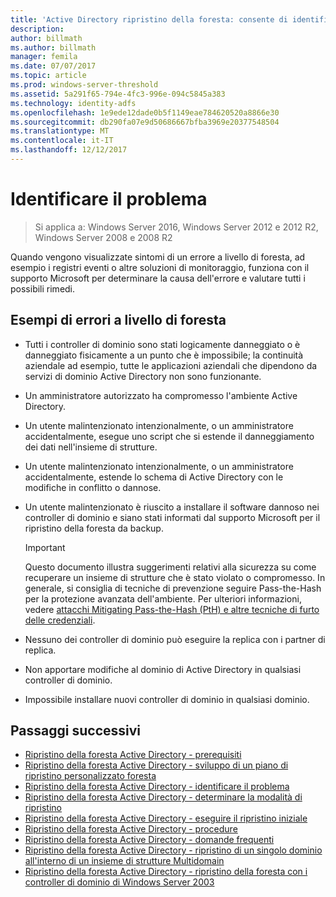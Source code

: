 ```yaml
---
title: 'Active Directory ripristino della foresta: consente di identificare il problema'
description: 
author: billmath
ms.author: billmath
manager: femila
ms.date: 07/07/2017
ms.topic: article
ms.prod: windows-server-threshold
ms.assetid: 5a291f65-794e-4fc3-996e-094c5845a383
ms.technology: identity-adfs
ms.openlocfilehash: 1e9ede12dade0b5f1149eae784620520a8866e30
ms.sourcegitcommit: db290fa07e9d50686667bfba3969e20377548504
ms.translationtype: MT
ms.contentlocale: it-IT
ms.lasthandoff: 12/12/2017
---
```

# <a name="identify-the-problem"></a>Identificare il problema

>Si applica a: Windows Server 2016, Windows Server 2012 e 2012 R2, Windows Server 2008 e 2008 R2
  
 Quando vengono visualizzate sintomi di un errore a livello di foresta, ad esempio i registri eventi o altre soluzioni di monitoraggio, funziona con il supporto Microsoft per determinare la causa dell'errore e valutare tutti i possibili rimedi.  
 
## <a name="examples-of-forest-wide-failures"></a>Esempi di errori a livello di foresta 
  
-   Tutti i controller di dominio sono stati logicamente danneggiato o è danneggiato fisicamente a un punto che è impossibile; la continuità aziendale ad esempio, tutte le applicazioni aziendali che dipendono da servizi di dominio Active Directory non sono funzionante.  
  
-   Un amministratore autorizzato ha compromesso l'ambiente Active Directory.  
  
-   Un utente malintenzionato intenzionalmente, o un amministratore accidentalmente, esegue uno script che si estende il danneggiamento dei dati nell'insieme di strutture.  
  
-   Un utente malintenzionato intenzionalmente, o un amministratore accidentalmente, estende lo schema di Active Directory con le modifiche in conflitto o dannose.  
  
-   Un utente malintenzionato è riuscito a installare il software dannoso nei controller di dominio e siano stati informati dal supporto Microsoft per il ripristino della foresta da backup.  
  
    > [!IMPORTANT]
    >  Questo documento illustra suggerimenti relativi alla sicurezza su come recuperare un insieme di strutture che è stato violato o compromesso. In generale, si consiglia di tecniche di prevenzione seguire Pass-the-Hash per la protezione avanzata dell'ambiente. Per ulteriori informazioni, vedere [attacchi Mitigating Pass-the-Hash (PtH) e altre tecniche di furto delle credenziali](https://www.microsoft.com/download/details.aspx?id=36036).  
  
-   Nessuno dei controller di dominio può eseguire la replica con i partner di replica.  
  
-   Non apportare modifiche al dominio di Active Directory in qualsiasi controller di dominio.  
  
-   Impossibile installare nuovi controller di dominio in qualsiasi dominio.  
  
## <a name="next-steps"></a>Passaggi successivi
-   [Ripristino della foresta Active Directory - prerequisiti](AD-Forest-Recovery-Prerequisties.md)  
-   [Ripristino della foresta Active Directory - sviluppo di un piano di ripristino personalizzato foresta](AD-Forest-Recovery-Devising-a-Plan.md)  
- [Ripristino della foresta Active Directory - identificare il problema](AD-Forest-Recovery-Identify-the-Problem.md)
-   [Ripristino della foresta Active Directory - determinare la modalità di ripristino](AD-Forest-Recovery-Determine-how-to-Recover.md)
-   [Ripristino della foresta Active Directory - eseguire il ripristino iniziale](AD-Forest-Recovery-Perform-initial-recovery.md)  
-   [Ripristino della foresta Active Directory - procedure](AD-Forest-Recovery-Procedures.md)  
-   [Ripristino della foresta Active Directory - domande frequenti](AD-Forest-Recovery-FAQ.md)  
-   [Ripristino della foresta Active Directory - ripristino di un singolo dominio all'interno di un insieme di strutture Multidomain](AD-Forest-Recovery-Single-Domain-in-Multidomain-Recovery.md)  
-   [Ripristino della foresta Active Directory - ripristino della foresta con i controller di dominio di Windows Server 2003](AD-Forest-Recovery-Windows-Server-2003.md) 
